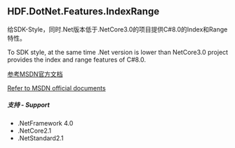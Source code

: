 ﻿## HDF.DotNet.Features.IndexRange

给SDK-Style，同时.Net版本低于.NetCore3.0的项目提供C#8.0的Index和Range特性。

To SDK style, at the same time .Net version is lower than NetCore3.0 project provides the index and range features of C#8.0.


[参考MSDN官方文档](https://docs.microsoft.com/zh-cn/dotnet/csharp/whats-new/csharp-8#indices-and-ranges)

[Refer to MSDN official documents](https://docs.microsoft.com/zh-cn/dotnet/csharp/whats-new/csharp-8#indices-and-ranges)

##### 支持 - Support
* .NetFramework 4.0
* .NetCore2.1
* .NetStandard2.1